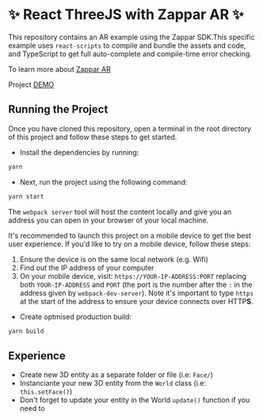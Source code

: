 # ✨ React ThreeJS with Zappar AR ✨

This repository contains an AR example using the Zappar SDK.This specific example uses `react-scripts` to compile and bundle the assets and code, and TypeScript to get full auto-complete and compile-time error checking.

To learn more about [Zappar AR](https://docs.zap.works/universal-ar/)

Project [DEMO](https://react-three-zappar.netlify.app/)

## Running the Project

Once you have cloned this repository, open a terminal in the root directory of this project and follow these steps to get started.

- Install the dependencies by running:

```bash
yarn
```

- Next, run the project using the following command:

```bash
yarn start
```

The `webpack server` tool will host the content locally and give you an address you can open in your browser of your local machine.

It's recommended to launch this project on a mobile device to get the best user experience. If you'd like to try on a mobile device, follow these steps:

1. Ensure the device is on the same local network (e.g. Wifi)
2. Find out the IP address of your computer
3. On your mobile device, visit: `https://YOUR-IP-ADDRESS:PORT` replacing both `YOUR-IP-ADDRESS` and `PORT` (the port is the number after the `:` in the address given by `webpack-dev-server`). Note it's important to type `https` at the start of the address to ensure your device connects over HTTP**S**.

- Create optmised production build:

```bash
yarn build
```

## Experience

- Create new 3D entity as a separate folder or file (i.e: `Face/`)
- Instanciante your new 3D entity from the `World` class (i.e: `this.setFace()`)
- Don't forget to update your entity in the World `update()` function if you need to

